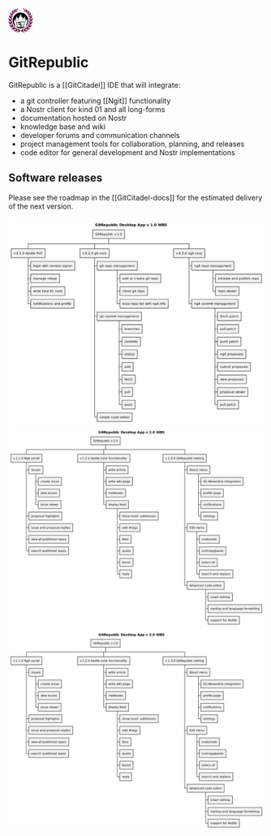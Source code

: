 ![GitRepublic Icon](https://raw.githubusercontent.com/ShadowySupercode/gitcitadel/master/logos/GitRepublic.jpg)

# GitRepublic

GitRepublic is a [[GitCitadel]] IDE that will integrate:
- a git controller featuring [[Ngit]] functionality
- a Nostr client for kind 01 and all long-forms
- documentation hosted on Nostr
- knowledge base and wiki
- developer forums and communication channels
- project management tools for collaboration, planning, and releases
- code editor for general development and Nostr implementations

## Software releases

Please see the roadmap in the [[GitCitadel-docs]] for the estimated delivery of the next version.

![GitRepublic v1.0 Work Breakdown Structure](https://raw.githubusercontent.com/ShadowySupercode/gitcitadel/master/plantUML/GitRepublic/GitRepublic_v1.png)
![GitRepublic v2.0 Work Breakdown Structure](https://raw.githubusercontent.com/ShadowySupercode/gitcitadel/master/plantUML/GitRepublic/GitRepublic_v2.png)
![GitRepublic v2.0 Work Breakdown Structure](https://raw.githubusercontent.com/ShadowySupercode/gitcitadel/master/plantUML/GitRepublic/GitRepublic_v2.png)
